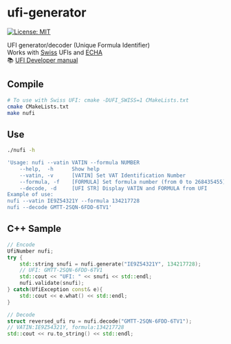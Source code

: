 # ufi-generator
[![License: MIT](https://img.shields.io/badge/License-GPLv3-blue.svg)](https://opensource.org/licenses/gpl-3.0)

UFI generator/decoder (Unique Formula Identifier)  
Works with [Swiss](https://www.anmeldestelle.admin.ch/chem/fr/home/themen/pflicht-hersteller/selbstkontrolle/kennzeichnung/ufi-eindeutiger-rezepturidentifikator.spa.ufi-generator.app/UFI_fr.html) UFIs and [ECHA](https://ufi.echa.europa.eu/#/create)  
:books: [UFI Developer manual](https://poisoncentres.echa.europa.eu/documents/22284544/22295820/ufi_developers_manual_en.pdf)

## Compile
```bash
# To use with Swiss UFI: cmake -DUFI_SWISS=1 CMakeLists.txt
cmake CMakeLists.txt
make nufi
```

## Use
```bash
./nufi -h

'Usage: nufi --vatin VATIN --formula NUMBER
    --help,  -h      Show help
    --vatin, -v      [VATIN] Set VAT Identification Number
    --formula, -f    [FORMULA] Set formula number (from 0 to 268435455)
    --decode, -d     [UFI STR] Display VATIN and FORMULA from UFI
Example of use:
nufi --vatin IE9Z54321Y --formula 134217728
nufi --decode GMTT-2SQN-6FDD-6TV1'
```

## C++ Sample

```cpp
// Encode
UfiNumber nufi;
try {
    std::string snufi = nufi.generate("IE9Z54321Y", 134217728);
    // UFI: GMTT-2SQN-6FDD-6TV1
    std::cout << "UFI: " << snufi << std::endl;
    nufi.validate(snufi);
} catch(UfiException const& e){
    std::cout << e.what() << std::endl;
}

// Decode
struct reversed_ufi ru = nufi.decode("GMTT-2SQN-6FDD-6TV1");
// VATIN:IE9Z54321Y, formula:134217728
std::cout << ru.to_string() << std::endl;
```